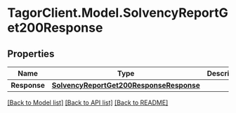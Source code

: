 # TagorClient.Model.SolvencyReportGet200Response

## Properties

Name | Type | Description | Notes
------------ | ------------- | ------------- | -------------
**Response** | [**SolvencyReportGet200ResponseResponse**](SolvencyReportGet200ResponseResponse.md) |  | [optional] 

[[Back to Model list]](../README.md#documentation-for-models) [[Back to API list]](../README.md#documentation-for-api-endpoints) [[Back to README]](../README.md)

